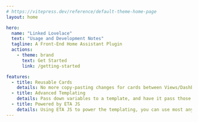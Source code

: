 ```yaml
---
# https://vitepress.dev/reference/default-theme-home-page
layout: home

hero:
  name: "Linked Lovelace"
  text: "Usage and Development Notes"
  tagline: A Front-End Home Assistant Plugin
  actions:
    - theme: brand
      text: Get Started
      link: /getting-started

features:
  - title: Reusable Cards
    details: No more copy-pasting changes for cards between Views/Dashboards
  - title: Advanced Templating
    details: Pass down variables to a template, and have it pass those down to another template!
  - title: Powered by ETA JS
    details: Using ETA JS to power the templating, you can use most any of the features there such as partials!
---
```


